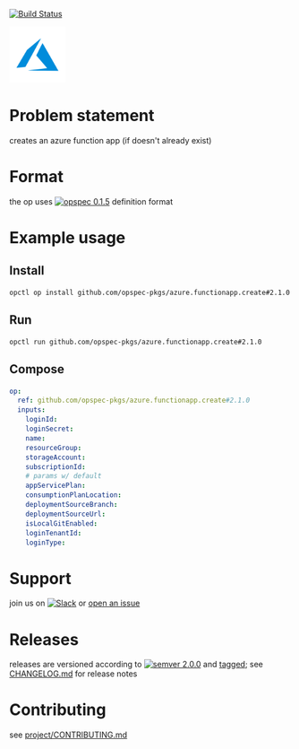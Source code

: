 [![Build Status](https://travis-ci.org/opspec-pkgs/azure.functionapp.create.svg?branch=master)](https://travis-ci.org/opspec-pkgs/azure.functionapp.create)

<img src="icon.svg" alt="icon" height="100px">

# Problem statement

creates an azure function app (if doesn't already exist)

# Format

the op uses [![opspec 0.1.5](https://img.shields.io/badge/opspec-0.1.5-brightgreen.svg?colorA=6b6b6b&colorB=fc16be)](https://opspec.io/0.1.5) definition format

# Example usage

## Install

```shell
opctl op install github.com/opspec-pkgs/azure.functionapp.create#2.1.0
```

## Run

```
opctl run github.com/opspec-pkgs/azure.functionapp.create#2.1.0
```

## Compose

```yaml
op:
  ref: github.com/opspec-pkgs/azure.functionapp.create#2.1.0
  inputs:
    loginId:
    loginSecret:
    name:
    resourceGroup:
    storageAccount:
    subscriptionId:
    # params w/ default
    appServicePlan:
    consumptionPlanLocation:
    deploymentSourceBranch:
    deploymentSourceUrl:
    isLocalGitEnabled:
    loginTenantId:
    loginType:
```

# Support

join us on
[![Slack](https://opctl-slackin.herokuapp.com/badge.svg)](https://opctl-slackin.herokuapp.com/)
or
[open an issue](https://github.com/opspec-pkgs/azure.functionapp.create/issues)

# Releases

releases are versioned according to
[![semver 2.0.0](https://img.shields.io/badge/semver-2.0.0-brightgreen.svg)](http://semver.org/spec/v2.0.0.html)
and [tagged](https://git-scm.com/book/en/v2/Git-Basics-Tagging); see
[CHANGELOG.md](CHANGELOG.md) for release notes

# Contributing

see
[project/CONTRIBUTING.md](https://github.com/opspec-pkgs/project/blob/master/CONTRIBUTING.md)
